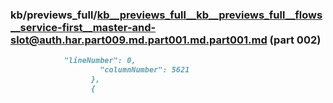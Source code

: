 ### kb/previews_full/kb__previews_full__kb__previews_full__flows__service-first__master-and-slot@auth.har.part009.md.part001.md.part001.md (part 002)

```md
            "lineNumber": 0,
                    "columnNumber": 5621
                  },
                  {
                
```

```
